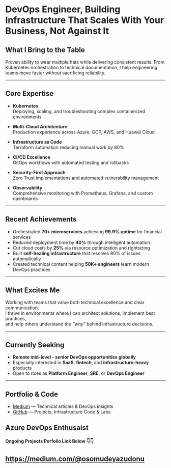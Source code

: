 # DevOps Engineer, Building Infrastructure That Scales With Your Business, Not Against It

## What I Bring to the Table
Proven ability to wear multiple hats while delivering consistent results. From Kubernetes orchestration to technical documentation, I help engineering teams move faster without sacrificing reliability.

---

## Core Expertise

- **Kubernetes**  
  Deploying, scaling, and troubleshooting complex containerized environments

- **Multi-Cloud Architecture**  
  Production experience across Azure, GCP, AWS, and Huawei Cloud

- **Infrastructure as Code**  
  Terraform automation reducing manual work by 80%

- **CI/CD Excellence**  
  GitOps workflows with automated testing and rollbacks

- **Security-First Approach**  
  Zero Trust implementations and automated vulnerability management

- **Observability**  
  Comprehensive monitoring with Prometheus, Grafana, and custom dashboards

---

## Recent Achievements

- Orchestrated **70+ microservices** achieving **99.9% uptime** for financial services  
- Reduced deployment time by **40%** through intelligent automation  
- Cut cloud costs by **25%** via resource optimization and rightsizing  
- Built **self-healing infrastructure** that resolves 80% of issues automatically  
- Created technical content helping **50K+ engineers** learn modern DevOps practices  

---

## What Excites Me

Working with teams that value both technical excellence and clear communication.  
I thrive in environments where I can architect solutions, implement best practices,  
and help others understand the _"why"_ behind infrastructure decisions.

---

## Currently Seeking

- **Remote mid-level - senior DevOps opportunities globally**
- Especially interested in **SaaS**, **fintech**, and **infrastructure-heavy** products
- Open to roles as **Platform Engineer**, **SRE**, or **DevOps Engineer**

---

## Portfolio & Code

- [Medium](https://medium.com/@osomudeyazudonu) — Technical articles & DevOps insights  
- [GitHub](https://github.com/Osomudeya) — Projects, Infrastructure Code & Labs





## Azure DevOps Enthusaist


#### Ongoing Projects Porfolio Link Below 👇👇

## https://medium.com/@osomudeyazudonu

